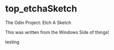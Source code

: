 # top_etchaSketch
The Odin Project: Etch A Sketch

This was written from the Windows Side of things!

testing
